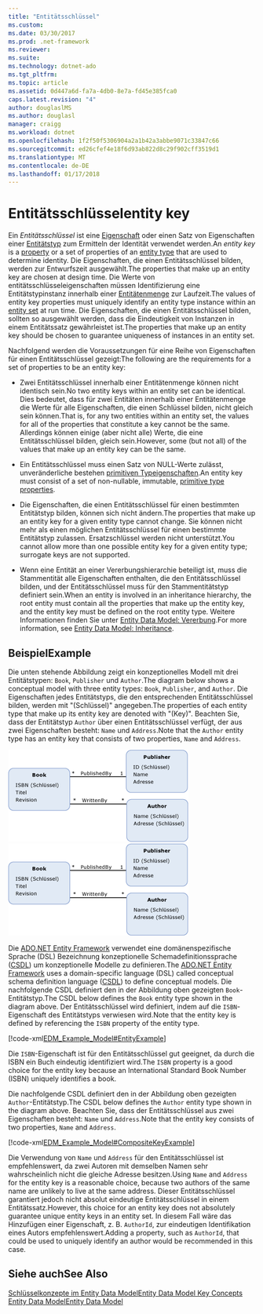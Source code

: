 ```yaml
---
title: "Entitätsschlüssel"
ms.custom: 
ms.date: 03/30/2017
ms.prod: .net-framework
ms.reviewer: 
ms.suite: 
ms.technology: dotnet-ado
ms.tgt_pltfrm: 
ms.topic: article
ms.assetid: 0d447a6d-fa7a-4db0-8e7a-fd45e385fca0
caps.latest.revision: "4"
author: douglaslMS
ms.author: douglasl
manager: craigg
ms.workload: dotnet
ms.openlocfilehash: 1f2f50f5306904a2a1b42a3abbe9071c33847c66
ms.sourcegitcommit: ed26cfef4e18f6d93ab822d8c29f902cff3519d1
ms.translationtype: MT
ms.contentlocale: de-DE
ms.lasthandoff: 01/17/2018
---
```

# <a name="entity-key"></a><span data-ttu-id="24b15-102">Entitätsschlüssel</span><span class="sxs-lookup"><span data-stu-id="24b15-102">entity key</span></span>
<span data-ttu-id="24b15-103">Ein *Entitätsschlüssel* ist eine [Eigenschaft](../../../../docs/framework/data/adonet/property.md) oder einen Satz von Eigenschaften einer [Entitätstyp](../../../../docs/framework/data/adonet/entity-type.md) zum Ermitteln der Identität verwendet werden.</span><span class="sxs-lookup"><span data-stu-id="24b15-103">An *entity key* is a [property](../../../../docs/framework/data/adonet/property.md) or a set of properties of an [entity type](../../../../docs/framework/data/adonet/entity-type.md) that are used to determine identity.</span></span> <span data-ttu-id="24b15-104">Die Eigenschaften, die einen Entitätsschlüssel bilden, werden zur Entwurfszeit ausgewählt.</span><span class="sxs-lookup"><span data-stu-id="24b15-104">The properties that make up an entity key are chosen at design time.</span></span> <span data-ttu-id="24b15-105">Die Werte von entitätsschlüsseleigenschaften müssen Identifizierung eine Entitätstypinstanz innerhalb einer [Entitätenmenge](../../../../docs/framework/data/adonet/entity-set.md) zur Laufzeit.</span><span class="sxs-lookup"><span data-stu-id="24b15-105">The values of entity key properties must uniquely identify an entity type instance within an [entity set](../../../../docs/framework/data/adonet/entity-set.md) at run time.</span></span> <span data-ttu-id="24b15-106">Die Eigenschaften, die einen Entitätsschlüssel bilden, sollten so ausgewählt werden, dass die Eindeutigkeit von Instanzen in einem Entitätssatz gewährleistet ist.</span><span class="sxs-lookup"><span data-stu-id="24b15-106">The properties that make up an entity key should be chosen to guarantee uniqueness of instances in an entity set.</span></span>  
  
 <span data-ttu-id="24b15-107">Nachfolgend werden die Voraussetzungen für eine Reihe von Eigenschaften für einen Entitätsschlüssel gezeigt:</span><span class="sxs-lookup"><span data-stu-id="24b15-107">The following are the requirements for a set of properties to be an entity key:</span></span>  
  
-   <span data-ttu-id="24b15-108">Zwei Entitätsschlüssel innerhalb einer Entitätenmenge können nicht identisch sein.</span><span class="sxs-lookup"><span data-stu-id="24b15-108">No two entity keys within an entity set can be identical.</span></span> <span data-ttu-id="24b15-109">Dies bedeutet, dass für zwei Entitäten innerhalb einer Entitätenmenge die Werte für alle Eigenschaften, die einen Schlüssel bilden, nicht gleich sein können.</span><span class="sxs-lookup"><span data-stu-id="24b15-109">That is, for any two entities within an entity set, the values for all of the properties that constitute a key cannot be the same.</span></span> <span data-ttu-id="24b15-110">Allerdings können einige (aber nicht alle) Werte, die eine Entitätsschlüssel bilden, gleich sein.</span><span class="sxs-lookup"><span data-stu-id="24b15-110">However, some (but not all) of the values that make up an entity key can be the same.</span></span>  
  
-   <span data-ttu-id="24b15-111">Ein Entitätsschlüssel muss einen Satz von NULL-Werte zulässt, unveränderliche bestehen [primitiven Typeigenschaften](../../../../docs/framework/data/adonet/entity-data-model-primitive-data-types.md).</span><span class="sxs-lookup"><span data-stu-id="24b15-111">An entity key must consist of a set of non-nullable, immutable, [primitive type properties](../../../../docs/framework/data/adonet/entity-data-model-primitive-data-types.md).</span></span>  
  
-   <span data-ttu-id="24b15-112">Die Eigenschaften, die einen Entitätsschlüssel für einen bestimmten Entitätstyp bilden, können sich nicht ändern.</span><span class="sxs-lookup"><span data-stu-id="24b15-112">The properties that make up an entity key for a given entity type cannot change.</span></span> <span data-ttu-id="24b15-113">Sie können nicht mehr als einen möglichen Entitätsschlüssel für einen bestimmte Entitätstyp zulassen. Ersatzschlüssel werden nicht unterstützt.</span><span class="sxs-lookup"><span data-stu-id="24b15-113">You cannot allow more than one possible entity key for a given entity type; surrogate keys are not supported.</span></span>  
  
-   <span data-ttu-id="24b15-114">Wenn eine Entität an einer Vererbungshierarchie beteiligt ist, muss die Stammentität alle Eigenschaften enthalten, die den Entitätsschlüssel bilden, und der Entitätsschlüssel muss für den Stammentitätstyp definiert sein.</span><span class="sxs-lookup"><span data-stu-id="24b15-114">When an entity is involved in an inheritance hierarchy, the root entity must contain all the properties that make up the entity key, and the entity key must be defined on the root entity type.</span></span> <span data-ttu-id="24b15-115">Weitere Informationen finden Sie unter [Entity Data Model: Vererbung](../../../../docs/framework/data/adonet/entity-data-model-inheritance.md).</span><span class="sxs-lookup"><span data-stu-id="24b15-115">For more information, see [Entity Data Model: Inheritance](../../../../docs/framework/data/adonet/entity-data-model-inheritance.md).</span></span>  
  
## <a name="example"></a><span data-ttu-id="24b15-116">Beispiel</span><span class="sxs-lookup"><span data-stu-id="24b15-116">Example</span></span>  
 <span data-ttu-id="24b15-117">Die unten stehende Abbildung zeigt ein konzeptionelles Modell mit drei Entitätstypen: `Book`, `Publisher` und `Author`.</span><span class="sxs-lookup"><span data-stu-id="24b15-117">The diagram below shows a conceptual model with three entity types: `Book`, `Publisher`, and `Author`.</span></span> <span data-ttu-id="24b15-118">Die Eigenschaften jedes Entitätstyps, die den entsprechenden Entitätsschlüssel bilden, werden mit "(Schlüssel)" angegeben.</span><span class="sxs-lookup"><span data-stu-id="24b15-118">The properties of each entity type that make up its entity key are denoted with "(Key)".</span></span> <span data-ttu-id="24b15-119">Beachten Sie, dass der Entitätstyp `Author` über einen Entitätsschlüssel verfügt, der aus zwei Eigenschaften besteht: `Name` und `Address`.</span><span class="sxs-lookup"><span data-stu-id="24b15-119">Note that the `Author` entity type has an entity key that consists of two properties, `Name` and `Address`.</span></span>  
  
 <span data-ttu-id="24b15-120">![Beispielmodell](../../../../docs/framework/data/adonet/media/examplemodel.gif "ExampleModel")</span><span class="sxs-lookup"><span data-stu-id="24b15-120">![Example Model](../../../../docs/framework/data/adonet/media/examplemodel.gif "ExampleModel")</span></span>  
  
 <span data-ttu-id="24b15-121">Die [ADO.NET Entity Framework](../../../../docs/framework/data/adonet/ef/index.md) verwendet eine domänenspezifische Sprache (DSL) Bezeichnung konzeptionelle Schemadefinitionssprache ([CSDL](../../../../docs/framework/data/adonet/ef/language-reference/csdl-specification.md)) um konzeptionelle Modelle zu definieren.</span><span class="sxs-lookup"><span data-stu-id="24b15-121">The [ADO.NET Entity Framework](../../../../docs/framework/data/adonet/ef/index.md) uses a domain-specific language (DSL) called conceptual schema definition language ([CSDL](../../../../docs/framework/data/adonet/ef/language-reference/csdl-specification.md)) to define conceptual models.</span></span> <span data-ttu-id="24b15-122">Die nachfolgende CSDL definiert den in der Abbildung oben gezeigten `Book`-Entitätstyp.</span><span class="sxs-lookup"><span data-stu-id="24b15-122">The CSDL below defines the `Book` entity type shown in the diagram above.</span></span> <span data-ttu-id="24b15-123">Der Entitätsschlüssel wird definiert, indem auf die `ISBN`-Eigenschaft des Entitätstyps verwiesen wird.</span><span class="sxs-lookup"><span data-stu-id="24b15-123">Note that the entity key is defined by referencing the `ISBN` property of the entity type.</span></span>  
  
 [!code-xml[EDM_Example_Model#EntityExample](../../../../samples/snippets/xml/VS_Snippets_Data/edm_example_model/xml/books.edmx#entityexample)]  
  
 <span data-ttu-id="24b15-124">Die `ISBN`-Eigenschaft ist für den Entitätsschlüssel gut geeignet, da durch die ISBN ein Buch eindeutig identifiziert wird.</span><span class="sxs-lookup"><span data-stu-id="24b15-124">The `ISBN` property is a good choice for the entity key because an International Standard Book Number (ISBN) uniquely identifies a book.</span></span>  
  
 <span data-ttu-id="24b15-125">Die nachfolgende CSDL definiert den in der Abbildung oben gezeigten `Author`-Entitätstyp.</span><span class="sxs-lookup"><span data-stu-id="24b15-125">The CSDL below defines the `Author` entity type shown in the diagram above.</span></span> <span data-ttu-id="24b15-126">Beachten Sie, dass der Entitätsschlüssel aus zwei Eigenschaften besteht: `Name` und `Address`.</span><span class="sxs-lookup"><span data-stu-id="24b15-126">Note that the entity key consists of two properties, `Name` and `Address`.</span></span>  
  
 [!code-xml[EDM_Example_Model#CompositeKeyExample](../../../../samples/snippets/xml/VS_Snippets_Data/edm_example_model/xml/books.edmx#compositekeyexample)]  
  
 <span data-ttu-id="24b15-127">Die Verwendung von `Name` und `Address` für den Entitätsschlüssel ist empfehlenswert, da zwei Autoren mit demselben Namen sehr wahrscheinlich nicht die gleiche Adresse besitzen.</span><span class="sxs-lookup"><span data-stu-id="24b15-127">Using `Name` and `Address` for the entity key is a reasonable choice, because two authors of the same name are unlikely to live at the same address.</span></span> <span data-ttu-id="24b15-128">Dieser Entitätsschlüssel garantiert jedoch nicht absolut eindeutige Entitätsschlüssel in einem Entitätssatz.</span><span class="sxs-lookup"><span data-stu-id="24b15-128">However, this choice for an entity key does not absolutely guarantee unique entity keys in an entity set.</span></span> <span data-ttu-id="24b15-129">In diesem Fall wäre das Hinzufügen einer Eigenschaft, z. B. `AuthorId`, zur eindeutigen Identifikation eines Autors empfehlenswert.</span><span class="sxs-lookup"><span data-stu-id="24b15-129">Adding a property, such as `AuthorId`, that could be used to uniquely identify an author would be recommended in this case.</span></span>  
  
## <a name="see-also"></a><span data-ttu-id="24b15-130">Siehe auch</span><span class="sxs-lookup"><span data-stu-id="24b15-130">See Also</span></span>  
 [<span data-ttu-id="24b15-131">Schlüsselkonzepte im Entity Data Model</span><span class="sxs-lookup"><span data-stu-id="24b15-131">Entity Data Model Key Concepts</span></span>](../../../../docs/framework/data/adonet/entity-data-model-key-concepts.md)  
 [<span data-ttu-id="24b15-132">Entity Data Model</span><span class="sxs-lookup"><span data-stu-id="24b15-132">Entity Data Model</span></span>](../../../../docs/framework/data/adonet/entity-data-model.md)

